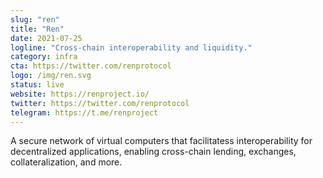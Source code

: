 ```yaml
---
slug: "ren"
title: "Ren"
date: 2021-07-25
logline: "Cross-chain interoperability and liquidity."
category: infra
cta: https://twitter.com/renprotocol
logo: /img/ren.svg
status: live
website: https://renproject.io/
twitter: https://twitter.com/renprotocol
telegram: https://t.me/renproject
---
```


A secure network of virtual computers that facilitatess interoperability for decentralized applications, enabling cross-chain lending, exchanges, collateralization, and more.
